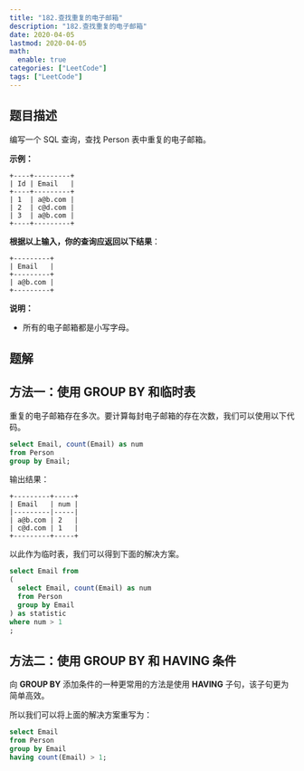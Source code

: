 ```yaml
---
title: "182.查找重复的电子邮箱"
description: "182.查找重复的电子邮箱"
date: 2020-04-05
lastmod: 2020-04-05
math:
  enable: true
categories: ["LeetCode"]
tags: ["LeetCode"]
---
```





## 题目描述

编写一个 SQL 查询，查找 Person 表中重复的电子邮箱。

**示例：**

```
+----+---------+
| Id | Email   |
+----+---------+
| 1  | a@b.com |
| 2  | c@d.com |
| 3  | a@b.com |
+----+---------+
```

**根据以上输入，你的查询应返回以下结果**：

```
+---------+
| Email   |
+---------+
| a@b.com |
+---------+
```

**说明：**

- 所有的电子邮箱都是小写字母。



## 题解

## 方法一：使用 GROUP BY 和临时表

重复的电子邮箱存在多次。要计算每封电子邮箱的存在次数，我们可以使用以下代码。

```sql
select Email, count(Email) as num
from Person
group by Email;
```

输出结果：

```
+---------+-----+
| Email   | num |
|---------|-----|
| a@b.com | 2   |
| c@d.com | 1   |
+---------+-----+
```

以此作为临时表，我们可以得到下面的解决方案。

```sql
select Email from
(
  select Email, count(Email) as num
  from Person
  group by Email
) as statistic
where num > 1
;
```



## 方法二：使用 GROUP BY 和 HAVING 条件

向 **GROUP BY** 添加条件的一种更常用的方法是使用 **HAVING** 子句，该子句更为简单高效。

所以我们可以将上面的解决方案重写为：

```sql
select Email
from Person
group by Email
having count(Email) > 1;
```

